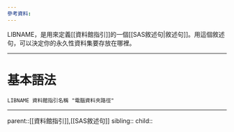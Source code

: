 ```yaml
---
參考資料:
---
```

LIBNAME，是用來定義[[資料館指引]]的一個[[SAS敘述句|敘述句]]。用這個敘述句，可以決定你的永久性資料集要存放在哪裡。
- - -
# 基本語法
```SAS
LIBNAME 資料館指引名稱 "電腦資料夾路徑"
```
- - -
parent::[[資料館指引]],[[SAS敘述句]]
sibling::
child::